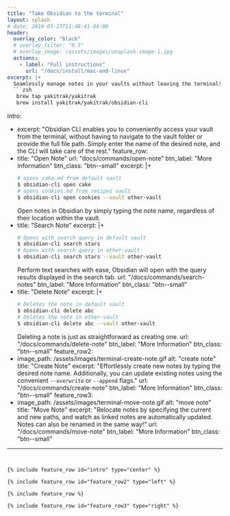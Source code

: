```yaml
---
title: "Take Obsidian to the terminal"
layout: splash
# date: 2016-03-23T11:48:41-04:00
header:
  overlay_color: "black"
  # overlay_filter: "0.5"
  # overlay_image: /assets/images/unsplash-image-1.jpg
  actions:
    - label: "Full instructions"
      url: "/docs/install/mac-and-linux"
excerpt: |+
  Seamlessly manage notes in your vaults without leaving the terminal!
  ```zsh
   brew tap yakitrak/yakitrak
   brew install yakitrak/yakitrak/obsidian-cli
  ```
intro:
  - excerpt: "Obsidian CLI enables you to conveniently access your vault from the terminal, without having to navigate to the vault folder or provide the full file path. Simply enter the name of the desired note, and the CLI will take care of the rest."
feature_row:
  - title: "Open Note"
    url: "docs/commands/open-note"
    btn_label: "More Information"
    btn_class: "btn--small"
    excerpt: |+
      ```zsh
      # opens cake.md from default vault
      $ obsidian-cli open cake
      # opens cookies.md from recipes vault
      $ obsidian-cli open cookies --vault other-vault
      ```
      Open notes in Obsidian by simply typing the note name, regardless of their location within the vault.
  - title: "Search Note"
    excerpt: |+
      ```zsh
      # Opens with search query in default vault
      $ obsidian-cli search stars
      # Opens with search query in other-vault
      $ obsidian-cli search stars --vault other-vault
      ```
      Perform text searches with ease, Obsidian will open with the query results displayed in the search tab.
    url: "/docs/commands/search-notes"
    btn_label: "More Information"
    btn_class: "btn--small"
  - title: "Delete Note"
    excerpt: |+
      ```zsh
      # Deletes the note in default vault
      $ obsidian-cli delete abc
      # Deletes the note in other-vault
      $ obsidian-cli delete abc --vault other-vault
      ```
      Deleting a note is just as straightforward as creating one.
    url: "/docs/commands/delete-note"
    btn_label: "More Information"
    btn_class: "btn--small"
feature_row2:
  - image_path: /assets/images/terminal-create-note.gif
    alt: "create note"
    title: "Create Note"
    excerpt: "Effortlessly create new notes by typing the desired note name. Additionally, you can update existing notes using the convenient `--overwrite` or `--append` flags."
    url: "/docs/commands/create-note"
    btn_label: "More Information"
    btn_class: "btn--small"
feature_row3:
  - image_path: /assets/images/terminal-move-note.gif
    alt: "move note"
    title: "Move Note"
    excerpt: "Relocate notes by specifying the current and new paths, and watch as linked notes are automatically updated. Notes can also be renamed in the same way!"
    url: "/docs/commands/move-note"
    btn_label: "More Information"
    btn_class: "btn--small"
---
```


{% include feature_row id="intro" type="center" %}

{% include feature_row id="feature_row2" type="left" %}

{% include feature_row %}

{% include feature_row id="feature_row3" type="right" %}



